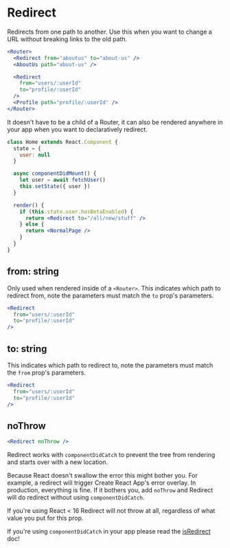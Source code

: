 # Redirect

Redirects from one path to another. Use this when you want to change a URL without breaking links to the old path.

```jsx
<Router>
  <Redirect from="aboutus" to="about-us" />
  <AboutUs path="about-us" />

  <Redirect
    from="users/:userId"
    to="profile/:userId"
  />
  <Profile path="profile/:userId" />
</Router>
```

It doesn't have to be a child of a Router, it can also be rendered anywhere in your app when you want to declaratively redirect.

```jsx
class Home extends React.Component {
  state = {
    user: null
  }

  async componentDidMount() {
    let user = await fetchUser()
    this.setState({ user })
  }

  render() {
    if (this.state.user.hasBetaEnabled) {
      return <Redirect to="/all/new/stuff" />
    } else {
      return <NormalPage />
    }
  }
}
```

## from: string

Only used when rendered inside of a `<Router>`. This indicates which path to redirect from, note the parameters must match the `to` prop's parameters.

```jsx
<Redirect
  from="users/:userId"
  to="profile/:userId"
/>
```

## to: string

This indicates which path to redirect to, note the parameters must match the `from` prop's parameters.

```jsx
<Redirect
  from="users/:userId"
  to="profile/:userId"
/>
```

## noThrow

```jsx
<Redirect noThrow />
```

Redirect works with `componentDidCatch` to prevent the tree from rendering and starts over with a new location.

Because React doesn't swallow the error this might bother you. For example, a redirect will trigger Create React App's error overlay. In production, everything is fine. If it bothers you, add `noThrow` and Redirect will do redirect without using `componentDidCatch`.

If you're using React < 16 Redirect will not throw at all, regardless of what value you put for this prop.

If you're using `componentDidCatch` in your app please read the [isRedirect](isRedirect) doc!
